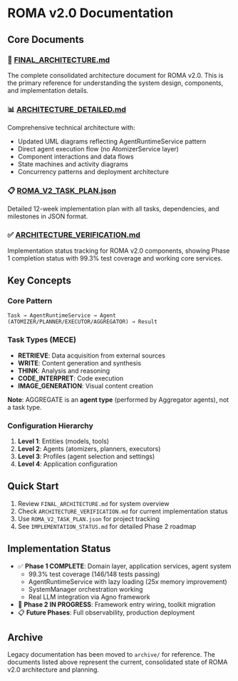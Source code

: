 # ROMA v2.0 Documentation

## Core Documents

### 📐 [FINAL_ARCHITECTURE.md](FINAL_ARCHITECTURE.md)
The complete consolidated architecture document for ROMA v2.0. This is the primary reference for understanding the system design, components, and implementation details.

### 📊 [ARCHITECTURE_DETAILED.md](ARCHITECTURE_DETAILED.md)
Comprehensive technical architecture with:
- Updated UML diagrams reflecting AgentRuntimeService pattern
- Direct agent execution flow (no AtomizerService layer)
- Component interactions and data flows
- State machines and activity diagrams
- Concurrency patterns and deployment architecture

### 📋 [ROMA_V2_TASK_PLAN.json](ROMA_V2_TASK_PLAN.json)
Detailed 12-week implementation plan with all tasks, dependencies, and milestones in JSON format.

### ✅ [ARCHITECTURE_VERIFICATION.md](ARCHITECTURE_VERIFICATION.md)
Implementation status tracking for ROMA v2.0 components, showing Phase 1 completion status with 99.3% test coverage and working core services.

## Key Concepts

### Core Pattern
```
Task → AgentRuntimeService → Agent (ATOMIZER/PLANNER/EXECUTOR/AGGREGATOR) → Result
```

### Task Types (MECE)
- **RETRIEVE**: Data acquisition from external sources
- **WRITE**: Content generation and synthesis
- **THINK**: Analysis and reasoning
- **CODE_INTERPRET**: Code execution
- **IMAGE_GENERATION**: Visual content creation

**Note**: AGGREGATE is an **agent type** (performed by Aggregator agents), not a task type.

### Configuration Hierarchy
1. **Level 1**: Entities (models, tools)
2. **Level 2**: Agents (atomizers, planners, executors)
3. **Level 3**: Profiles (agent selection and settings)
4. **Level 4**: Application configuration

## Quick Start

1. Review `FINAL_ARCHITECTURE.md` for system overview
2. Check `ARCHITECTURE_VERIFICATION.md` for current implementation status
3. Use `ROMA_V2_TASK_PLAN.json` for project tracking
4. See `IMPLEMENTATION_STATUS.md` for detailed Phase 2 roadmap

## Implementation Status

- ✅ **Phase 1 COMPLETE**: Domain layer, application services, agent system
  - 99.3% test coverage (146/148 tests passing)
  - AgentRuntimeService with lazy loading (25x memory improvement)
  - SystemManager orchestration working
  - Real LLM integration via Agno framework
- 🔄 **Phase 2 IN PROGRESS**: Framework entry wiring, toolkit migration
- 📋 **Future Phases**: Full observability, production deployment

## Archive

Legacy documentation has been moved to `archive/` for reference. The documents listed above represent the current, consolidated state of ROMA v2.0 architecture and planning.